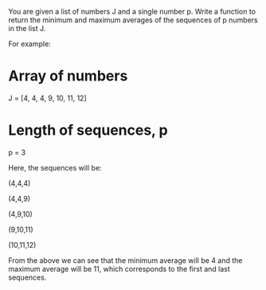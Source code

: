 You are given a list of numbers J and a single number p.  Write a function to return the minimum and maximum averages of the sequences of p numbers in the list J.


    
For example:


    
    
# Array of numbers
    

J = [4, 4, 4, 9, 10, 11, 12]
    

# Length of sequences, p
    

p = 3
    


    
Here, the sequences will be:


    

    
(4,4,4)

    
(4,4,9)

    
(4,9,10)

    
(9,10,11)

    
(10,11,12)

    

    
    
    
From the above we can see that the minimum average will be 4 and the maximum average will be 11, which corresponds to the first and last sequences.